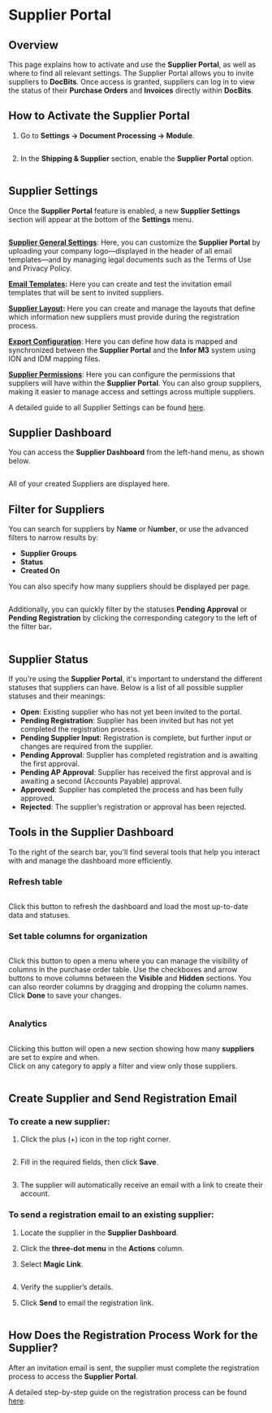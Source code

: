 # Supplier Portal

## Overview

This page explains how to activate and use the **Supplier Portal**, as well as where to find all relevant settings. The Supplier Portal allows you to invite suppliers to **DocBits**. Once access is granted, suppliers can log in to view the status of their **Purchase Orders** and **Invoices** directly within **DocBits**.

## How to Activate the Supplier Portal

1.  Go to **Settings → Document Processing → Module**.

    <figure><img src="../../../.gitbook/assets/settings_module.png" alt=""><figcaption></figcaption></figure>
2.  In the **Shipping & Supplier** section, enable the **Supplier Portal** option.

    <figure><img src="../../../.gitbook/assets/supplier_portal_1.png" alt=""><figcaption></figcaption></figure>

## Supplier Settings

Once the **Supplier Portal** feature is enabled, a new **Supplier Settings** section will appear at the bottom of the **Settings** menu.

<figure><img src="../../../.gitbook/assets/image.png" alt=""><figcaption></figcaption></figure>

[**Supplier General Settings**](../../settings/supplier-setting/supplier-general-settings.md): Here, you can customize the **Supplier Portal** by uploading your company logo—displayed in the header of all email templates—and by managing legal documents such as the Terms of Use and Privacy Policy.

[**Email Templates**](../../settings/supplier-setting/editing-email-templates.md)**:** Here you can create and test the invitation email templates that will be sent to invited suppliers.

[**Supplier Layout**](../../settings/supplier-setting/supplier-layout.md)**:** Here you can create and manage the layouts that define which information new suppliers must provide during the registration process.

[**Export Configuration**](../../settings/supplier-setting/export-configuration-for-supplier-portal-for-m3.md): Here you can define how data is mapped and synchronized between the **Supplier Portal** and the **Infor M3** system using ION and IDM mapping files.

[**Supplier Permissions**](../../settings/supplier-setting/supplier-permissions.md): Here you can configure the permissions that suppliers will have within the **Supplier Portal**. You can also group suppliers, making it easier to manage access and settings across multiple suppliers.

A detailed guide to all Supplier Settings can be found [here](../../settings/supplier-setting/).

## Supplier Dashboard <a href="#supplier-permissions" id="supplier-permissions"></a>

You can access the **Supplier Dashboard** from the left-hand menu, as shown below.

<figure><img src="../../../.gitbook/assets/supplier_portal_2.png" alt=""><figcaption></figcaption></figure>

All of your created Suppliers are displayed here.



## Filter for Suppliers

You can search for suppliers by N**ame** or N**umber**, or use the advanced filters to narrow results by:

* **Supplier Groups**
* **Status**
* **Created On**

You can also specify how many suppliers should be displayed per page.

<figure><img src="../../../.gitbook/assets/supplier_portal_9.png" alt=""><figcaption></figcaption></figure>

Additionally, you can quickly filter by the statuses **Pending Approval** or **Pending Registration** by clicking the corresponding category to the left of the filter ba&#x72;**.**

<figure><img src="../../../.gitbook/assets/supplier_portal_10.png" alt=""><figcaption></figcaption></figure>

## Supplier Status

If you're using the **Supplier Portal**, it's important to understand the different statuses that suppliers can have. Below is a list of all possible supplier statuses and their meanings:

* **Open**: Existing supplier who has not yet been invited to the portal.
* **Pending Registration**: Supplier has been invited but has not yet completed the registration process.
* **Pending Supplier Input**: Registration is complete, but further input or changes are required from the supplier.
* **Pending Approval**: Supplier has completed registration and is awaiting the first approval.
* **Pending AP Approval**: Supplier has received the first approval and is awaiting a second (Accounts Payable) approval.
* **Approved**: Supplier has completed the process and has been fully approved.
* **Rejected**: The supplier’s registration or approval has been rejected.

## Tools in the Supplier Dashboard

To the right of the search bar, you'll find several tools that help you interact with and manage the dashboard more efficiently.

### Refresh table <a href="#refresh-table" id="refresh-table"></a>

<figure><img src="../../../.gitbook/assets/supplier_portal_3.png" alt=""><figcaption></figcaption></figure>

Click this button to refresh the dashboard and load the most up-to-date data and statuses.

### Set table columns for organization <a href="#set-table-columns-for-organization" id="set-table-columns-for-organization"></a>

<figure><img src="../../../.gitbook/assets/supplier_portal_4.png" alt=""><figcaption></figcaption></figure>

Click this button to open a menu where you can manage the visibility of columns in the purchase order table. Use the checkboxes and arrow buttons to move columns between the **Visible** and **Hidden** sections. You can also reorder columns by dragging and dropping the column names. Click **Done** to save your changes.

<figure><img src="../../../.gitbook/assets/supplier_portal_7.png" alt=""><figcaption></figcaption></figure>

### Analytics <a href="#analytics" id="analytics"></a>

<figure><img src="../../../.gitbook/assets/supplier_portal_5.png" alt=""><figcaption></figcaption></figure>

Clicking this button will open a new section showing how many **suppliers** are set to expire and when.\
Click on any category to apply a filter and view only those suppliers.

<figure><img src="../../../.gitbook/assets/supplier_portal_8.png" alt=""><figcaption></figcaption></figure>

## Create Supplier and Send Registration Email

### **To create a new supplier:**

1.  Click the plus (+) icon in the top right corner.

    <figure><img src="../../../.gitbook/assets/supplier_portal_6.png" alt=""><figcaption></figcaption></figure>
2.  Fill in the required fields, then click **Save**.

    <figure><img src="../../../.gitbook/assets/supplier_portal_11.png" alt=""><figcaption></figcaption></figure>
3. The supplier will automatically receive an email with a link to create their account.

### **To send a registration email to an existing supplier:**

1. Locate the supplier in the **Supplier Dashboard**.
2. Click the **three-dot menu** in the **Actions** column.
3.  Select **Magic Link**.

    <figure><img src="../../../.gitbook/assets/supplier_portal_12.png" alt=""><figcaption></figcaption></figure>
4. Verify the supplier’s details.
5.  Click **Send** to email the registration link.

    <figure><img src="../../../.gitbook/assets/supplier_portal_13.png" alt=""><figcaption></figcaption></figure>

## How Does the Registration Process Work for the Supplier?

After an invitation email is sent, the supplier must complete the registration process to access the **Supplier Portal**.

A detailed step-by-step guide on the registration process can be found [here](supplier-registration.md).
